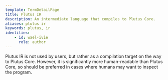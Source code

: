 ```yaml
---
template: TermDetailPage
title: Plutus IR
description: An intermediate language that compiles to Plutus Core.
aliases: plutus ir
keywords: plutus, ir
identities: 
    - id: wael-ivie
      role: author
---
```


Plutus IR is not used by users, but rather as a compilation target on the way to Plutus Core. However, it is significantly more human-readable than Plutus Core, so should be preferred in cases where humans may want to inspect the program.